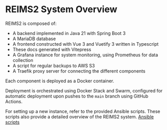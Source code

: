 # REIMS2 System Overview

REIMS2 is composed of:

- A backend implemented in Java 21 with Spring Boot 3
- A MariaDB database
- A frontend constructed with Vue 3 and Vuetify 3 written in Typescript
- These docs generated with Vitepress
- A Grafana instance for system monitoring, using Prometheus for data collection
- A script for regular backups to AWS S3
- A Traefik proxy server for connecting the different components

Each component is deployed as a Docker container.

Deployment is orchestrated using Docker Stack and Swarm, configured for automatic deployment upon pushes to the `main` branch using GitHub Actions.

For setting up a new instance, refer to the provided Ansible scripts. These scripts also provide a detailed overview of the REIMS2 system.
[Ansible scripts](https://github.com/reims2/reims2/tree/main/ansible)
